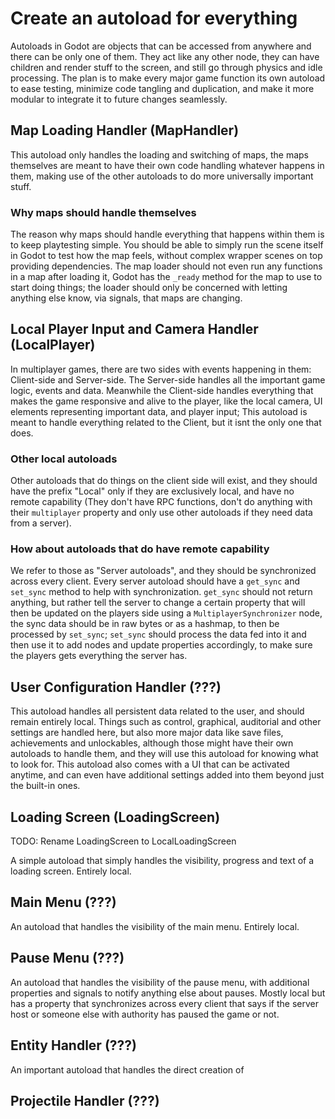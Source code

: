 # Create an autoload for everything

Autoloads in Godot are objects that can be accessed from anywhere and there can be only one of them. They act like any other node, they can have children and render stuff to the screen, and still go through physics and idle processing.
The plan is to make every major game function its own autoload to ease testing, minimize code tangling and duplication, and make it more modular to integrate it to future changes seamlessly.

## Map Loading Handler (MapHandler)
This autoload only handles the loading and switching of maps, the maps themselves are meant to have their own code handling whatever happens in them, making use of the other autoloads to do more universally important stuff.

### Why maps should handle themselves
The reason why maps should handle everything that happens within them is to keep playtesting simple. You should be able to simply run the scene itself in Godot to test how the map feels, without complex wrapper scenes on top providing dependencies. The map loader should not even run any functions in a map after loading it, Godot has the `_ready` method for the map to use to start doing things; the loader should only be concerned with letting anything else know, via signals, that maps are changing.

## Local Player Input and Camera Handler (LocalPlayer)
In multiplayer games, there are two sides with events happening in them: Client-side and Server-side. The Server-side handles all the important game logic, events and data. Meanwhile the Client-side handles everything that makes the game responsive and alive to the player, like the local camera, UI elements representing important data, and player input; This autoload is meant to handle everything related to the Client, but it isnt the only one that does. 

### Other local autoloads
Other autoloads that do things on the client side will exist, and they should have the prefix "Local" only if they are exclusively local, and have no remote capability (They don't have RPC functions, don't do anything with their `multiplayer` property and only use other autoloads if they need data from a server).

### How about autoloads that do have remote capability
We refer to those as "Server autoloads", and they should be synchronized across every client. Every server autoload should have a `get_sync` and `set_sync` method to help with synchronization. `get_sync` should not return anything, but rather tell the server to change a certain property that will then be updated on the players side using a `MultiplayerSynchronizer` node, the sync data should be in raw bytes or as a hashmap, to then be processed by `set_sync`; `set_sync` should process the data fed into it and then use it to add nodes and update properties accordingly, to make sure the players gets everything the server has.

## User Configuration Handler (???)
This autoload handles all persistent data related to the user, and should remain entirely local. Things such as control, graphical, auditorial and other settings are handled here, but also more major data like save files, achievements and unlockables, although those might have their own autoloads to handle them, and they will use this autoload for knowing what to look for.
This autoload also comes with a UI that can be activated anytime, and can even have additional settings added into them beyond just the built-in ones.

## Loading Screen (LoadingScreen)
TODO: Rename LoadingScreen to LocalLoadingScreen

A simple autoload that simply handles the visibility, progress and text of a loading screen. Entirely local.

## Main Menu (???)
An autoload that handles the visibility of the main menu. Entirely local.

## Pause Menu (???)
An autoload that handles the visibility of the pause menu, with additional properties and signals to notify anything else about pauses. Mostly local but has a property that synchronizes across every client that says if the server host or someone else with authority has paused the game or not.

## Entity Handler (???)
An important autoload that handles the direct creation of 

## Projectile Handler (???)
